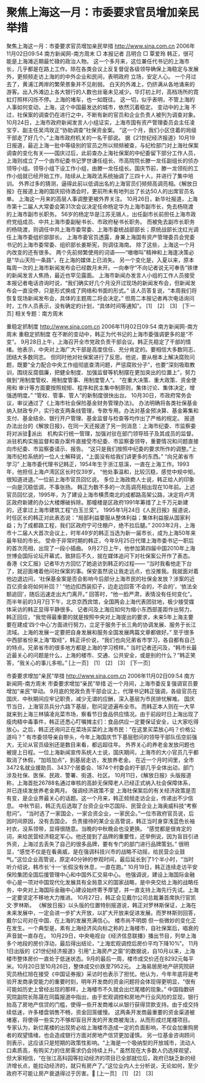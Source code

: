 # 聚焦上海这一月：市委要求官员增加亲民举措

聚焦上海这一月：市委要求官员增加亲民举措
http://www.sina.com.cn 2006年11月02日09:54 南方新闻网-南方周末
□ 本报记者 吕明合 □ 覃爱玲
韩正，很可能是上海滩近期最忙碌的政治人物。
这一个多月来，这位兼任代书记的上海市长，几乎都是在路上工作。除在各类会议上反复督促各级领导确保上海稳定与发展外，更频频走访上海的的中外企业和民间，表明政府
立场，安定人心。
一个月过去了，黄浦江两岸的繁荣景象并不见削弱。
白天的外滩上，仍挤满从各地涌来的游客。出入外滩边上各大银行的人数也丝毫未见减少。华灯初上时，高档场所的霓虹灯照样闪烁不停。上海的堵车，也一如既往。
这一切，似乎表明，不管上海的人事如何变动，上海，这个中国最发达的城市，依然沉着稳定。
变动中的上海
不过，社保案的调查仍在进行之中，不断有新的官员和企业负责人被列为调查对象。
10月24日，上海市政府新闻发言人小组证实，上海市国有资产管理委员会主任凌宝亨、副主任吴鸿玫正“协助调查”社保资金案。
“这一个月，我们小区住着的局级干部走了好几个。”上海市政府机关的一名干部说。
据《21世纪经济报道》10月19日报道，最近上海一批中等级别的官员之所以频频被查，与纪检部门对上海社保案调查的变化有关——国庆过后，此前查办上海社保案的中纪委留下部分工作人员，上海则成立了一个由市纪委书记罗世谦任组长、市高院院长滕一龙任副组长的侦办领导小组。领导小组下设工作小组，由滕一龙任组长。国庆节前，滕一龙领衔的工作小组就已经开始工作，陆续从上海政法系统抽调了三四十人，并进行了集中培训。
外界过多的猜测，逼得此前以低调出名的上海官员们频频高调亮相。《解放日报》在报道上海的国庆招待酒会时，更前所未有地列出了长达50人的出席官员名单。
上海这一月来的高层人事调整更被外界关注。
10月26日，新华社报道，上海市第十二届人大常委会第31次会议决定任命杨定华为上海市副市长，免去杨晓渡的上海市副市长职务。
56岁的杨定华是江苏无锡人，出任副市长前担任上海市政府党组成员、中共上海市委副秘书长、市政府秘书长职务。
而被免去副市长职务的杨晓渡，则调任中共上海市委常委、上海市委统战部部长；原统战部长沈红光调任上海市委组织部部长。
上海市委官员透露，身兼上海国有资产管理委员会党委书记的上海市委常委、组织部长姜斯宪，则调往海南。
除了这些，上海这一个月内改变的还有很多。
两个先前频繁使用的词语——“嗷嗷叫”精神和上海逢决策必是“华山天险一条路”，在上海的媒体上已消失。
另一个变化是，入夏以来，原本每周一次的上海市新闻发布会已经数月未开。一向奉守“不向记者说无可奉告”铁律的新闻发言人焦扬，最近也罕见露面。
上海市新闻办发言人小组的工作人员接受本报记者电话咨询时说，“我们确实好几个月没开过现场的新闻发布会，但新闻发布会一直没停，只是形式换成了网络和书面的形式。”
该人员答复说，“本周我们将恢复现场新闻发布会，具体的主题周二将会决定。”
但周二本报记者再次电话询问时，工作人员表示，没有确定的计划，“具体时间等通知”。
[1]　[2]　[3]　[下一页]
相关专题：南方周末 

重稳定抓制度
http://www.sina.com.cn 2006年11月02日09:54 南方新闻网-南方周末
重稳定抓制度
在不断的变动中，韩正为代书记的上海市委强调更多的是“不变”。
9月28日上午，上海召开全市党政负责干部会议。韩正先稳定了干部的情绪。他表示，中央对上海广大干部是高度信任、充分肯定的。要相信大多数同志、团结大多数同志。
但同时他对社保案进行了反思。他说，要从根本上解决腐败问题，既要“全力配合中央工作组彻底查清问题，严惩腐败分子”，也要“深刻吸取教训，围绕反腐倡廉，把健全制度、加强监督等机制摆在更加突出的位置上”，努力做到“用制度管权、用制度管事、用制度管人”。
“在重大决策、重大政策、资金使用和
审计等方面要按照规矩、程序和民主集中制原则，集体讨论、集体决定，增强透明度。”
“管权、管事、管人”的新制度很快出台。
10月30日，市政府常务会议，审议通过了《上海市社会保险基金财务管理办法》。
办法明确将各类社保基金纳入财政专户，实行收支两条线管理，专款专用。办法对基金预决算、基金筹集和支付、基金结余、银行开户管理、基金监督与检查等均作出了严格的规定。
报道办法出台的《解放日报》，在同一天还报道了另一则消息：上海市纪委、市监察委将对派驻派出　机构实行统一管理，加强对驻在部门领导班子及其成员的监督。派驻机构实施监督和查办案件直接受市纪委、市监察委领导，重要情况和问题直接向市纪委、市监察委请示、报告。
“这只是我们按照中纪委的要求所作的调整。”上海市纪检系统的一位人士解释说，“上面没有给我们讲更多的东西。”
“向兄弟省市学习”
上海市委代理书记韩正，1954年生于浙江慈溪，一直在上海工作。1993年，他担任上海卢湾区区长时仅39岁。
“他处事温和，比较沉稳，感觉中规中矩。很知道进退。”一位前上海市官员回忆说。
多位上海政商人士说，韩正给人的印象一向是沉稳低调，不事张扬。
韩正为数不多的一次高调亮相出现在10年前。上述官员回忆说，1995年，为了建设上海市横贯南北的成都路高架公路，决定将卢湾区政府新建的办公大楼爆破拆除。那幢楼是区政府1991年筹措了上千万元新建的，还拿过上海市建筑工程“白玉兰奖”。
1995年1月24日《人民日报》报道说，时任区长的韩正对此表态说：“局部利益要服从整体利益；集体利益服从国家利益；为了成都路工程，我们区政府宁可住棚户，绝不拉后腿。”
2003年2月，上海市十二届人大首次会议上，时年49岁的韩正当选为新一届市长，成为上海50年来最年轻的市长。
受命于非常时期的韩正，今年9月25日代理上海市委书记一职后的首次亮相，出现了一段小插曲。
9月27日上午，他参加第四届中国2010年上海世博会国际论坛开幕式，致辞后不久，就在媒体追问下对社保案公开作了表态。
香港《文汇报》记者毕方方回忆了她追访到韩正的过程——
“当时我看他走下台了，就迎面堵着他问社保案的事。保安虽然说让我走远点，也没推我。我就面对着他边退边问，‘社保基金案是否会影响今后部分上海市民的社保金发放？涉案的近百亿资金将如何补回？’
“他边扣西装扣子，边走边回答‘不会的，不会的’，‘依法全额追回’，随后迅速走出大门离开。”
回答时，“他一脸严肃，表情没有任何变化”。
而半年前的3月7日下午，北京京西宾馆，全国两会上海代表团驻地，极少接受媒体采访的韩正显得平静很多。
记者问及上海应如何为缩小东西部差距作出努力，韩正回应，“我觉得最重要的就是按照中央对上海提出的要求，未来5年上海主要要在建成‘四个中心’方面进行努力，立足于服务于长三角的协调发展、服务于长江流域。上海的发展一定要把自身发展和服务全国发展两篇文章都做好。”
至于很多中西部省份来上海“取经”，韩正评价说，“我们也向兄弟省市学习，各自都有自己的特点。兄弟省市的很多地方都是上海的学习榜样。”
当时记者还问及，“韩市长最近最关心的问题是什么，上海的楼市、交通、公共安全，或是别的什么？”韩正笑答，“我关心的事儿多啦。”
[上一页]　[1]　[2]　[3]　[下一页]

市委要求增加“亲民”举措
http://www.sina.com.cn 2006年11月02日09:54 南方新闻网-南方周末
市委要求增加“亲民”举措
近一个月间，上海市委反复强调官员要增加“亲民”举动。
9月底的党政负责干部会议上，代理书记韩正强调，各级官员在国庆、中秋期间应牢记职责，减少无谓的应酬，深入基层为市民排忧解难。
国庆节当日，上海官员兵分六路下基层，慰问足迹遍布全市。
而韩正本人则在一大早就来到上海三林镇凌兆菜市场，察看节日食品供应情况。由于前段时日上海出现了瘦肉精中毒事件，韩正还悉心叮嘱摊主们：食品供应一定要保证安全，让大家吃得放心。之后，韩正还询问正在菜场买菜的上海市民：“在这里买菜放心吗？价格公道吗？”
有市委领导亲自带头，今年上海国庆节下基层慰问的领导干部队伍空前强大，无论从官员级别还是数目来看，都远超往年。
外界关心的养老金发放问题也被提上日程。一位上海新闻宣传系统人士说，国庆期间，上海市的大小官员几乎都取消了休假，“加班加点”，到基层走访，发放养老金。
在近一个月时间里，全市3472名就业援助员、3437个居委会、1874个村委会的干部几乎全体出动，部门涉及社保、医保、民政、警署、街道、社区。
10月11日，《解放日报》头版报道称，上海首批26788名通过审核的高龄无保障老人已经正式纳入社会保障体系，并已连续发放养老金两月。
强调经济政策不变
上海社保案后的有关经济政策是否有变，是企业界最关心的话题。这一个月来，韩正频频走访企业，传递出不少信息。
中秋节前，韩正先后选取了台资企业中芯国际、民营企业上海奥威科技“考察慰问”。
“当时选了一家国企，一家合资企业，一家民企。”一位市政府官员说，后因时间原因，没有去国企。
负责接待的某企业高管说，韩正当时身穿浅蓝色长袖衬衣，没系领带，显得很随意。当晚的中秋晚会也没更换。
“感觉都是很肯定的词，来给民营经济稳定军心。他还提到了品牌的重要性，还举例说，因为盲目引进外资，上海过去丢失了自己的很多品牌，要有专门的部门进行品牌策划。”
很明显，“感觉不仅是在看奥威，是在强调科技兴市的战略不动摇，给民营企业鼓气。”这位企业高管说，原定40分钟的参观时间，最后延长到了1个半小时，“当时听介绍说，韩市长‘十一’长假没有休息，一直在跑。”
10月19日，韩正连续走访平安保险集团全国后援管理中心和中国外汇交易中心。
他强调说，建设上海国际金融中心是一项对中国现代化发展具有全局意义的国家战略，是中央交给上海的战略任务，中央对上海国际金融中心建设始终寄予厚望，并一直支持上海先行先试。上海一定要坚定不移地大力推进。
10月27日，韩正会见戴尔公司总裁兼首席执行官凯文·罗林斯。
《解放日报》以头版的位置特别报道说，韩正对罗林斯保证，上海在未来发展中，一定会进一步扩大开放，以扩大开放来促进发展。而罗林斯则回答，戴尔公司对在中国、在上海的发展充满信心。
楼市尚不明朗
但一些微妙的变化正在发生。一个典型是，素有上海经济风向标之称的上海楼市，自社保案后，唱衰的声音就一直存在。
10月29日，中央电视台《经济信息联播》播出节目，列举上海多个地段的房价浮动，最后得出结论，“上海宏观调控后房价平均下降10%”。
11月1日出版的《21世纪经济报道》引用“上海房产之窗”的数据说，自10月以来，上海楼市整体房价一直处于低迷状态。9月的最后一周，楼市成交价还在8292元每平米。10月20日至10月26日，整体成交价跌至7952元。
上海易居房地产研究院研究员杨红旭在接受《中国证券报》采访时也表示了担忧。他认为，今年年底将是考验开发商承受能力的重要时刻，明年开发商的资金问题将会体现得更明显，“很有可能如历史上曾经出现的那样，上海楼市不久就会出烂尾楼的现象。”
中国指数研究院副院长陈晟在同篇报道中指出，由于宏观调控和房地产行业风险的显现，银行抬高了房地产信贷的门槛，使得一些开发商难以从银行获得贷款支持。由于成交持续低迷，许多楼盘销售不畅，资金回笼缓慢。
这两条开发商最重要的资金渠道被堵塞，将使得一些实力不够却盲目开发的开发商被淘汰，从而形成烂尾楼项目。
专家认为，新烂尾楼的出现势必给上海楼市造成一定的负面影响，不仅会加重购房者的观望情绪，也会造成银行方面对房地产信贷更加谨慎。
另一位基金咨询顾问则表示，这应该只是短期的政策性影响。“上海是一个吸纳型的开放城市，流动人口素质高，有购买力的住房需求仍会持续上升。”
虽然现在大多数人仍选择观望，但大家相信，“在张江高科园等拉动经济的项目已全部就位后，政府已缺乏新的经济增长点，能拉动经济的，就只有房产了。”这位业内人士分析说，无论如何，至少政府不可能让房产衰退得过于厉害。
[上一页]　[1]　[2]　[3]

